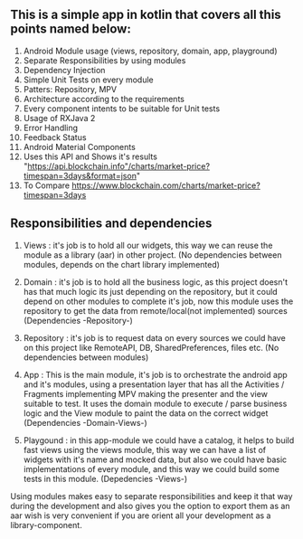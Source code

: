 ## This is a simple app in kotlin that covers all this points named below:

 1. Android Module usage (views, repository, domain, app, playground)
 2. Separate Responsibilities by using modules
 3. Dependency Injection
 4. Simple Unit Tests on every module
 5. Patters: Repository, MPV
 6. Architecture according to the requirements
 7. Every component intents to be suitable for Unit tests
 8. Usage of RXJava 2
 9. Error Handling
 10. Feedback Status
 11. Android Material Components 
 12. Uses this API and Shows it's results "https://api.blockchain.info"/charts/market-price?timespan=3days&format=json"
 13. To Compare https://www.blockchain.com/charts/market-price?timespan=3days



 ## Responsibilities and dependencies

 1. Views : it's job is to hold all our widgets, this way we can reuse the
    module as a library (aar) in other project.
    (No dependencies between modules, depends on the chart library implemented)

 2. Domain : it's job is to hold all the business logic, as this project doesn't has that much logic
    its just depending on the repository, but it could depend on other modules to complete it's job,
    now this module uses the repository to get the data from remote/local(not implemented) sources
    (Dependencies -Repository-)

 3. Repository : it's job is to request data on every sources we could have on this project like
    RemoteAPI, DB, SharedPreferences, files etc.
    (No dependencies between modules)

 4. App : This is the main module, it's job is to orchestrate the android app and it's modules,
    using a presentation layer that has all the Activities / Fragments implementing MPV making the
    presenter and the view suitable to test. It uses the domain module to execute / parse business logic and
    the View module to paint the data on the correct widget
    (Dependencies -Domain-Views-)
    
 5. Playgound : in this app-module we could have a catalog, it helps to build fast views using the views module,
    this way we can have a list of widgets with it's name and mocked data, but also we could have basic implementations of every module,
    and this way we could build some tests in this module.
    (Depedencies -Views-)


  Using modules makes easy to separate responsibilities and keep it that way during the development
  and also gives you the option to export them as an aar wish is very convenient if you are orient
  all your development as a library-component.








